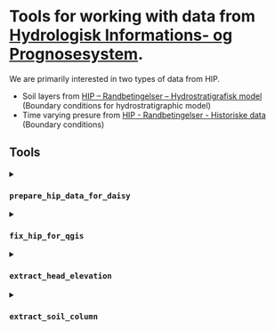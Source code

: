 # Tools for working with data from [Hydrologisk Informations- og Prognosesystem](https://hip.dataforsyningen.dk/pages/about.html).

We are primarily interested in two types of data from HIP. 

 - Soil layers from [HIP – Randbetingelser – Hydrostratigrafisk model](https://www.geodata-info.dk/srv/eng/catalog.search#/metadata/9a4080f7-c6a0-4598-a36b-cabb33181442) (Boundary conditions for hydrostratigraphic model)
 - Time varying presure from [HIP - Randbetingelser - Historiske data](https://www.geodata-info.dk/srv/eng/catalog.search#/metadata/57bd1f18-97b5-4322-aa7d-6ae18d024c0c) (Boundary conditions)

## Tools
<details>
 <summary>

### `prepare_hip_data_for_daisy`
 </summary>

Extract Daisy relevant data from a single cell

#### Usage

<details>
<summary>Windows</summary>

1. Start Anaconda Powershell prompt
2. Activate the conda environment where you installed daisy tools

        conda activate daisy-tools

3. Verify that you have installed daisy tools

        prepare_hip_data_for_daisy.exe --help

4. Test that it works by extracting data from a point

    Assume we have downloaded the following files to the folder `Daisy\HIP\data`

      - the hydrostratigraphic file `DK6_2020_100m_layers.nc`
      - the pressure potential file `dk6_2020_100m_head_10km_630_54.nc`

    Then we can extract data for the coordinate `X = 547070, Y = 6307670` with the following command

        prepare_hip_data_for_daisy.exe Daisy\HIP\data\DK6_2020_100m_layers.nc Daisy\HIP\data\dk6_2020_100m_head_10km_630_54.nc --x 547070 --y 6307670 --outdir Daisy\HIP\out\x547070_y6307670 --unit cm --truncate
    This will create four files in the folder `Daisy\HIP\out\x547070_y6307670`
</details>
</details>

<details>
 <summary>

### `fix_hip_for_qgis`
</summary>

[QGIS](https://qgis.org) expects NetCDF files to be formatted in a particular way, and NetCDF files from HIP are formatted in a different way. After running this tool it should be possible to import a time series from HIP into QGIS as a mesh.
  - **Note regarding CRS information** (2023-11-30). NetCDF files from HIP do not contain CRS information. It is possible to add CRS to the converted file, but QGIS cannot read the file as a mesh if CRS is present. If the file is read as a scalar, time is not interpreted correctly. The best option for now is to manually add CRS in QGIS if needed. It is not clear from the documentation which CRS to use, but the most likely candidate is [EPSG:25832](https://epsg.io/25832)

#### Usage
TODO
</details>

<details>
 <summary>

### `extract_head_elevation`
</summary>

Extract head elevation from a single cell

#### Usage
TODO
</details>

<details>
 <summary>

### `extract_soil_column`
</summary>

Extract soil column from a single cell

#### Usage
TODO
</details>

